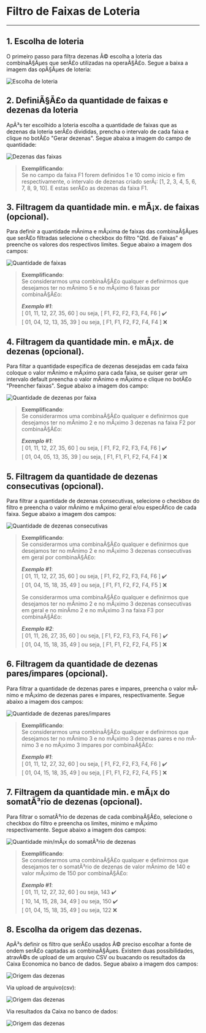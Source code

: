 # Filtro de Faixas de Loteria
---

## 1. Escolha de loteria
   
O primeiro passo para filtra dezenas Ã© escolha a loteria das combinaÃ§Ãµes que serÃ£o utilizadas na operaÃ§Ã£o. Segue a baixa a imagem das opÃ§Ãµes de loteria:

![Escolha de loteria](https://imagens-publicas-yure.s3.amazonaws.com/escolha-de-loteria.png)

## 2. DefiniÃ§Ã£o da quantidade de faixas e dezenas da loteria

ApÃ³s ter escolhido a loteria escolha a quantidade de faixas que as dezenas da loteria serÃ£o divididas, prencha o intervalo de cada faixa e clique no botÃ£o "Gerar dezenas". Segue abaixa a imagem do campo de quantidade:

![Dezenas das faixas](https://imagens-publicas-yure.s3.amazonaws.com/gerar-dezenas-faixas.png)

> **Exemplificando**:  
> Se no campo da faixa F1 forem definidos 1 e 10 como inicio e fim respectivamente, o intervalo de dezenas criado serÃ¡: [1, 2, 3, 4, 5, 6, 7, 8, 9, 10]. E estas serÃ£o as dezenas da faixa F1.


## 3. Filtragem da quantidade min. e mÃ¡x. de faixas (opcional).

Para definir a quantidade mÃ­nima e mÃ¡xima de faixas das combinaÃ§Ãµes que serÃ£o filtradas selecione o checkbox do filtro "Qtd. de Faixas" e preenche os valores dos respectivos limites. Segue abaixo a imagem dos campos:

![Quantidade de faixas](https://imagens-publicas-yure.s3.amazonaws.com/quantidade-maxima-faixas.png)

> **Exemplificando**:  
> Se considerarmos uma combinaÃ§Ã£o qualquer e definirmos que desejamos ter no mÃ­nimo 5 e no mÃ¡ximo 6 faixas por combinaÃ§Ã£o:  
>
> **_Exemplo #1_**:  
> [ 01, 11, 12, 27, 35, 60 ] ou seja, [ F1, F2, F2, F3, F4, F6 ] :heavy_check_mark:  
> [ 01, 04, 12, 13, 35, 39 ] ou seja, [ F1, F1, F2, F2, F4, F4 ] :x:

## 4. Filtragem da quantidade min. e mÃ¡x. de dezenas (opcional).

Para filtar a quantidade especifica de dezenas desejadas em cada faixa coloque o valor mÃ­nimo e mÃ¡ximo para cada faixa, se quiser gerar um intervalo default preencha o valor mÃ­nimo e mÃ¡ximo e clique no botÃ£o "Preencher faixas". Segue abaixo a imagem dos campo:

![Quantidade de dezenas por faixa](https://imagens-publicas-yure.s3.amazonaws.com/quantidade-dezenas-faixas.png)

> **Exemplificando**:  
> Se considerarmos uma combinaÃ§Ã£o qualquer e definirmos que desejamos ter no mÃ­nimo 2 e no mÃ¡ximo 3 dezenas na faixa F2 por combinaÃ§Ã£o:  
>
> **_Exemplo #1_**:  
> [ 01, 11, 12, 27, 35, 60 ] ou seja, [ F1, F2, F2, F3, F4, F6 ] :heavy_check_mark:  
> [ 01, 04, 05, 13, 35, 39 ] ou seja, [ F1, F1, F1, F2, F4, F4 ] :x:

## 5. Filtragem da quantidade de dezenas consecutivas (opcional).

Para filtrar a quantidade de dezenas consecutivas, selecione o checkbox do filtro e preencha o valor mÃ­nimo e mÃ¡ximo geral e/ou especÃ­fico de cada faixa. Segue abaixo a imagem dos campos:

![Quantidade de dezenas consecutivas](https://imagens-publicas-yure.s3.amazonaws.com/quantidade-dezenas-consecutivas.png)

> **Exemplificando**:  
> Se considerarmos uma combinaÃ§Ã£o qualquer e definirmos que desejamos ter no mÃ­nimo 2 e no mÃ¡ximo 3 dezenas consecutivas em geral por combinaÃ§Ã£o:  
>
> **_Exemplo #1_**:  
> [ 01, 11, 12, 27, 35, 60 ] ou seja, [ F1, F2, F2, F3, F4, F6 ] :heavy_check_mark:  
> [ 01, 04, 15, 18, 35, 49 ] ou seja, [ F1, F1, F2, F2, F4, F5 ] :x:  
>
> Se considerarmos uma combinaÃ§Ã£o qualquer e definirmos que desejamos ter no mÃ­nimo 2 e no mÃ¡ximo 3 dezenas consecutivas em geral e no minÃ­mo 2 e no mÃ¡ximo 3 na faixa F3 por combinaÃ§Ã£o: 
>
> **_Exemplo #2_**:  
> [ 01, 11, 26, 27, 35, 60 ] ou seja, [ F1, F2, F3, F3, F4, F6 ] :heavy_check_mark:  
> [ 01, 04, 15, 18, 35, 49 ] ou seja, [ F1, F1, F2, F2, F4, F5 ] :x:

## 6. Filtragem da quantidade de dezenas pares/impares (opcional).

Para filtrar a quantidade de dezenas pares e impares, preencha o valor mÃ­nimo e mÃ¡ximo de dezenas pares e impares, respectivamente. Segue abaixo a imagem dos campos:

![Quantidade de dezenas pares/impares](https://imagens-publicas-yure.s3.amazonaws.com/quantidade-dezenas-pares-impares.png)

> **Exemplificando**:  
> Se considerarmos uma combinaÃ§Ã£o qualquer e definirmos que desejamos ter no mÃ­nimo 3 e no mÃ¡ximo 3 dezenas pares e no mÃ­nimo 3 e no mÃ¡ximo 3 impares por combinaÃ§Ã£o:  
>
> **_Exemplo #1_**:  
> [ 01, 11, 12, 27, 32, 60 ] ou seja, [ F1, F2, F2, F3, F4, F6 ] :heavy_check_mark:  
> [ 01, 04, 15, 18, 35, 49 ] ou seja, [ F1, F1, F2, F2, F4, F5 ] :x:  

## 7. Filtragem da quantidade min. e mÃ¡x do somatÃ³rio de dezenas (opcional).

Para filtrar o somatÃ³rio de dezenas de cada combinaÃ§Ã£o, selecione o checkbox do filtro e preencha os limites, minimo e mÃ¡ximo respectivamente. Segue abaixo a imagem dos campos:

![Quantidade min/mÃ¡x do somatÃ³rio de dezenas](https://imagens-publicas-yure.s3.amazonaws.com/somatorio-dezenas.png)

> **Exemplificando**:  
> Se considerarmos uma combinaÃ§Ã£o qualquer e definirmos que desejamos ter o somatÃ³rio de dezenas de valor mÃ­nimo de 140 e  valor mÃ¡ximo de 150 por combinaÃ§Ã£o:  
>
> **_Exemplo #1_**:  
> [ 01, 11, 12, 27, 32, 60 ] ou seja, 143 :heavy_check_mark:  
> [ 10, 14, 15, 28, 34, 49 ] ou seja, 150 :heavy_check_mark:  
> [ 01, 04, 15, 18, 35, 49 ] ou seja, 122 :x:  

## 8. Escolha da origem das dezenas.

ApÃ³s definir os filtro que serÃ£o usados Ã© preciso escolhar a fonte de ondem serÃ£o captadas as combinaÃ§Ãµes. Existem duas possibilidades, atravÃ©s de upload de um arquivo CSV ou buacando os resultados da Caixa Economica no banco de dados. Segue abaixo a imagem dos campos:

![Origem das dezenas](https://imagens-publicas-yure.s3.amazonaws.com/origem-dezenas.png)

Via upload de arquivo(csv):

![Origem das dezenas](https://imagens-publicas-yure.s3.amazonaws.com/origem-dezenas-arquivo.png)

Via resultados da Caixa no banco de dados: 

![Origem das dezenas](https://imagens-publicas-yure.s3.amazonaws.com/origem-dezenas-caixa.png)

